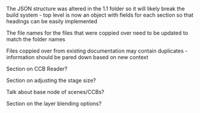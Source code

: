 The JSON structure was altered in the 1.1 folder so it will likely break the build system - top level is now an object with fields for each section so that headings can be easily implemented

The file names for the files that were coppied over need to be updated to match the folder names

Files coppied over from existing documentation may contain duplicates - information should be pared down based on new context



Section on CCB Reader?

Section on adjusting the stage size?

Talk about base node of scenes/CCBs?


Section on the layer blending options?